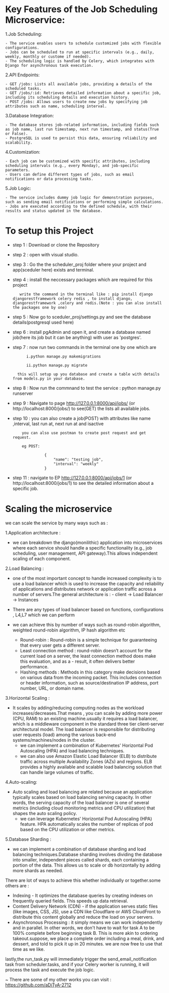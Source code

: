 # Key Features of the Job Scheduling Microservice:
1.Job Scheduling:

	- The service enables users to schedule customized jobs with flexible configurations.
	- Jobs can be scheduled to run at specific intervals (e.g., daily, weekly, monthly or custome if needed).
	- The scheduling logic is handled by Celery, which integrates with Django for asynchronous task execution.
	
2.API Endpoints:

	- GET /jobs: Lists all available jobs, providing a details of the scheduled tasks.
	- GET /jobs/:id: Retrieves detailed information about a specific job, including its scheduling details and execution history.
	- POST /jobs: Allows users to create new jobs by specifying job attributes such as name, scheduling interval.
	
3.Database Integration:

	- The database stores job-related information, including fields such as job name, last run timestamp, next run timestamp, and status(True or False).
	- PostgreSQL is used to persist this data, ensuring reliability and scalability.
	
4.Customization:

	- Each job can be customized with specific attributes, including scheduling intervals (e.g., every Monday), and job-specific parameters.
	- Users can define different types of jobs, such as email notifications or data processing tasks.
	
5.Job Logic:

	- The service includes dummy job logic for demonstration purposes, such as sending email notifications or performing simple calculations.
	- Jobs are executed according to the defined schedule, with their results and status updated in the database.
	
# To setup this Project
- step 1 : Download or clone the Repository

- step 2 : open with visual studio.

- step 3 : Go the the scheduler_proj folder where your project and app(sceduler here) exists and terminal.

- step 4 : install the neccessary packages which are required for this project

		 write the command in the terminal like : pip install django djangorestframework celery redis , to install django, djangorestframework ,celery and redis.(Note : you can also install the packages one by one)
		 
- step 5 : Now go to sceduler_proj/settings.py and see the database details(postgresql used here)

- step 6 : install pgAdmin and open it, and create a database named job(here its job but it can be anything) with user as 'postgres'.

- step 7 : now run two commands in the terminal one by one which are 

			i.python manage.py makemigrations
			
			ii.python manage.py migrate
			
		this will setup up you database and create a table with details from models.py in your database.
		
- step 8 : Now run the commnand to test the service : python manage.py runserver

- step 9 : Navigate to page http://127.0.0.1:8000/api/jobs/ (or http://localhost:8000/jobs/) to see(GET) the lists all available jobs.

- step 10 : you can also create a job(POST) with attributes like name ,interval, last run at, next run at and isactive

		  you can also use postman to create post request and get request.
		  
		  eg POST:  
		  
					{
						"name": "testing job",
						"interval": "weekly"
					}
					
- step 11 : navigate to EP http://127.0.0.1:8000/api/jobs/1 (or http://localhost:8000/jobs/1) to see the detailed information about a specific job.


# Scaling the microservice

we can scale the service by many ways such as :

1.Application architecture : 

- we can breakdown the django(monilithic) application into microservices where each service should handle a specific functionality (e.g., job scheduling, user management, API gateway).This allows independent scaling of each component.

2.Load Balancing : 
- one of the most important concept to handle increased complexity is to use a load balancer which is used to increase the capacity and reliability of applications and distributes network or application traffic across a number of servers.The general architecture is :
					- client -> Load Balancer -> Instances
- There are any types of load balancer based on functions, configurations , L4,L7 which we can perform				
					
- we can achieve this by number of ways such as round-robin algorithm, weighted round-robin algorithm, IP hash algorithm etc		
	
	- Round-robin : Round-robin is a simple technique for guaranteeing that every user gets a different server.
	- Least connection method : round-robin doesn’t account for the current load on a server, the least connection method does make this evaluation, and as a -  result, it often delivers better performance.
	- Hashing methods : Methods in this category make decisions based on various data from the incoming packet. This includes connection or header information, such as source/destination IP address, port number, URL, or domain name.
	
3.Horizontal Scaling : 
- It scales by adding/reducing computing nodes as the workload increases/decreases.That means , you can scale by adding more power (CPU, RAM) to an existing machine.usually it requires a load balancer, which is a middleware component in the standard three tier client-server architectural model. The load balancer is responsible for distributing user requests (load) among the various back-end systems/machines/nodes in the cluster.
	- we can implement a combination of Kubernetes' Horizontal Pod Autoscaling (HPA) and load balancing techniques.
	- we can also use Amazon Elastic Load Balancer (ELB) to distribute traffic across multiple Availability Zones (AZs) and regions. ELB provides a highly 	    available and scalable load balancing solution that can handle large volumes of traffic.

4.Auto-scaling: 
- Auto scaling and load balancing are related because an application typically scales based on load balancing serving capacity. In other words, the serving capacity of the load balancer is one of several metrics (including cloud monitoring metrics and CPU utilization) that shapes the auto scaling policy.
	- we can leverage Kubernetes' Horizontal Pod Autoscaling (HPA) feature. HPA automatically scales the number of replicas of pod based on the CPU utilization or other metrics.
	
5.Database Sharding : 
- we can implement a combination of database sharding and load balancing techniques.Database sharding involves dividing the database into smaller, independent pieces called shards, each containing a portion of the data. This allows us to scale or db horizontally by adding more shards as needed.

There are lot of ways to achieve this whether individually or together.some others are :
- Indexing - It optimizes the database queries by creating indexes on frequently queried fields. This speeds up data retrieval.
- Content Delivery Network (CDN) - if the application serves static files (like images, CSS, JS), use a CDN like Cloudflare or AWS CloudFront to distribute this content globally and reduce the load on your servers.
- Asynchronous Processing : it simply means we can work independently and in parallel. In other words, we don't have to wait for task A to be 100% complete before beginning task B. This is more akin to ordering takeout.suppose, we place a complete order including a meal, drink, and dessert, and  told to pick it up in 20 minutes. we are now free to use that time as we like.

lastly,the run_task.py will immediately trigger the send_email_notification task from scheduler.tasks, and if your Celery worker is running, it will process the task and execute the job logic.

~ There are some of my other works you can visit : https://github.com/aDiTyA-2712